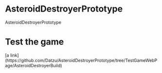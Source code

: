 # AsteroidDestroyerPrototype
AsteroidDestroyerPrototype

<h1>Test the game</h1>
[a link](https://github.com/Datzu/AsteroidDestroyerPrototype/tree/TestGameWebPage/AsteroidDestroyerBuild)

